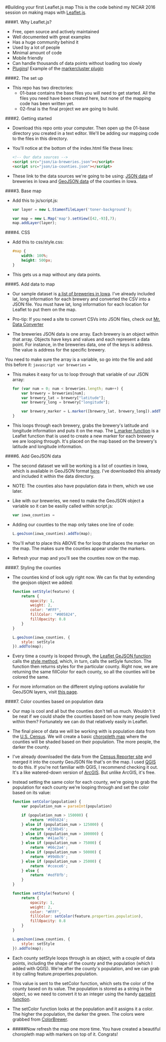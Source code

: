 #Building your first Leaflet.js map
This is the code behind my NICAR 2016 session on making maps with [Leaflet.js](https://github.com/Leaflet/Leaflet).

####1. Why Leaflet.js?
* Free, open source and actively maintained
* Well documented with great examples
* Has a huge community behind it
* Used by a lot of people
* Minimal amount of code
* Mobile friendly
* Can handle thousands of data points without loading too slowly
* [Plugins](http://leafletjs.com/plugins.html)! Example of the [markercluster plugin](http://csessig86.github.io/tabletop_to_leaflet/#cluster)

####2. The set up
* This repo has two directories:
	* 01-base contains the base files you will need to get started. All the files you need have been created here, but none of the mapping code has been written yet.
	* 02-final is the final project we are going to build.

####2. Getting started
* Download this repo onto your computer. Then open up the 01-base directory you created in a text editor. We'll be adding our mapping code to the files in this directory.

* You'll notice at the bottom of the index.html file these lines:
	```html
	<!-- Our data sources -->
	<script src="json/ia-breweries.json"></script>
	<script src="json/ia-counties.json"></script>
	```

* These link to the data sources we're going to be using: [JSON data](http://www.copterlabs.com/json-what-it-is-how-it-works-how-to-use-it/) of breweries in Iowa and [GeoJSON data](http://geojson.org/) of the counties in Iowa.

####3. Base map
* Add this to js/script.js:
	```javascript
	var layer = new L.StamenTileLayer('toner-background');

	var map = new L.Map('map').setView([42,-93],7);
	map.addLayer(layer);
	```

####4. CSS
* Add this to css/style.css:
	```css
	#map {
		width: 100%;
		height: 500px;
	}

	```
* This gets us a map without any data points.

####5. Add data to map
* Our sample dataset is [a list of breweries in Iowa](https://docs.google.com/spreadsheets/d/1M6mREJiDMQ1NTbdbOXiw0sWN_6DE7E33JJY503GS7tc/pub?output=html). I've already included lat, long information for each brewery and converted the CSV into a JSON file. You must have lat, long information for each location for Leaflet to put them on the map.

* Pro-tip: If you need a site to convert CSVs into JSON files, check out [Mr. Data Converter](http://shancarter.github.io/mr-data-converter/)

* The breweries JSON data is one array. Each brewery is an object within that array. Objects have keys and values and each represent a data point. For instance, in the breweries data, one of the keys is address. The value is address for the specific brewery.

You need to make sure the array is a variable, so go into the file and add this before it:
	```javascript
	var breweries = 
	```

* This makes it easy for us to loop through that variable of our JSON array:
	```javascript
	for (var num = 0; num < breweries.length; num++) {
		var brewery = breweries[num];
		var brewery_lat = brewery["latitude"];
		var brewery_long = brewery["longitude"];

		var brewery_marker = L.marker([brewery_lat, brewery_long]).addTo(map);
	}
	```
* This loops through each brewery, grabs the brewery's latitude and longitude information and puts it on the map. The [L.marker function](http://leafletjs.com/reference.html#marker) is a Leaflet function that is used to create a new marker for each brewery we are looping through. It's placed on the map based on the brewery's latitude and longitude information.

####6. Add GeoJSON data
* The second dataset we will be working is a list of counties in Iowa, which is available in GeoJSON format [here](http://catalog.opendata.city/dataset/iowa-counties-polygon/resource/52b6d8b4-b203-4ab3-94db-e5e93c335a14). I've downloaded this already and included it within the data directory.

* NOTE: The counties also have population data in them, which we use later.

* Like with our breweries, we need to make the GeoJSON object a variable so it can be easiliy called within script.js:
	```javascript
	var iowa_counties = 
	```

* Adding our counties to the map only takes one line of code:
	```javascript
	L.geoJson(iowa_counties).addTo(map);
	```

* You'll what to place this ABOVE the for loop that places the marker on the map. The makes sure the counties appear under the markers.

* Refresh your map and you'll see the counties now on the map.

####7. Styling the counties
* The counties kind of look ugly right now. We can fix that by extending the geojson object we added:

	```javascript
	function setStyle(feature) {
		return {
			opacity: 1,
			weight: 2,
			color: "#FFF",
			fillColor: "#005824",
			fillOpacity: 0.8
		}
	}
	
	L.geoJson(iowa_counties, {
		style: setStyle
	}).addTo(map);
	```

* Every time a county is looped through, the [Leaflet GeJSON function](http://leafletjs.com/reference.html#geojson) calls the [style method](http://leafletjs.com/reference.html#geojson-style), which, in turn, calls the setSyle function. The function then returns styles for the particular county. Right now, we are returning the same fillColor for each county, so all the counties will be colored the same.

* For more information on the different styling options available for GeoJSON layers, visit [this page](http://mourner.github.io/Leaflet/reference.html#path-options).

####7. Color counties based on population data
* Our map is cool and all but the counties don't tell us much. Wouldn't it be neat if we could shade the counties based on how many people lived within them? Fortunately we can do that relatively easily in Leaflet.

* The final piece of data we will be working with is population data from the [U.S. Census](http://www.census.gov/). We will create a basic [choropleth map](http://leafletjs.com/examples/choropleth.html) where the counties will be shaded based on their population. The more people, the darker the county.

* I've already downloaded the data from the [Census Reporter site](http://censusreporter.org/data/table/?table=B01003&geo_ids=04000US19,050|04000US19,050|04000US19&primary_geo_id=04000US19) and merged it into the county GeoJSON file that's on the map. I used [QGIS](http://www.qgis.org/en/site/) to do this. If you're not familiar with QGIS, I recommend checking it out. It's a like watered-down version of [ArcGIS](https://www.arcgis.com/features/). But unlike ArcGIS, it's free.

* Instead setting the same color for each county, we're going to grab the population for each county we're looping through and set the color based on its value:
	```javascript
	function setColor(population) {
		var population_num = parseInt(population)

		if (population_num > 150000) {
			return '#005824';
		} else if (population_num > 125000) {
			return '#238b45';
		} else if (population_num > 100000) {
			return '#41ae76';
		} else if (population_num > 75000) {
			return '#66c2a4';
		} else if (population_num > 50000) {
			return '#99d8c9';
		} else if (population_num > 25000) {
			return '#ccece6';
		} else {
			return '#edf8fb';
		}
	}

	function setStyle(feature) {
		return {
			opacity: 1,
			weight: 2,
			color: "#FFF",
			fillColor: setColor(feature.properties.population),
			fillOpacity: 0.8
		}
	}

	L.geoJson(iowa_counties, {
		style: setStyle
	}).addTo(map);
	```

* Each county setStyle loops through is an object, with a couple of data points, including the shape of the county and the population (which I added with QGIS). We're after the county's population, and we can grab it by calling feature.properties.population.

* This value is sent to the setColor function, which sets the color of the county based on its value. The population is stored as a string in the object, so we need to convert it to an integer using the handy [parseInt function](http://www.w3schools.com/jsref/jsref_parseint.asp).

* The setColor function looks at the population and it assigns it a color. The higher the population, the darker the green. The colors were grabbed from [ColorBrewer](http://colorbrewer2.org/).


* #####Now refresh the map one more time. You have created a beautiful choropleth map with markers on top of it. Congrats!